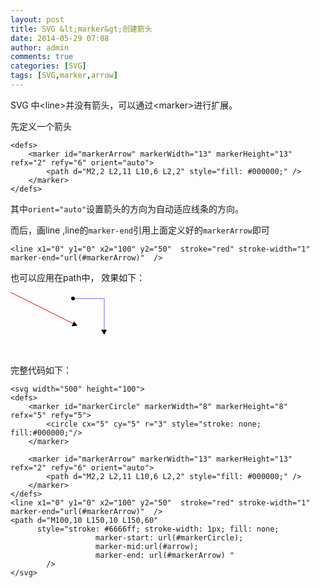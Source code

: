 ```yaml
---
layout: post
title: SVG &lt;marker&gt;创建箭头
date: 2014-05-29 07:08
author: admin
comments: true
categories: [SVG]
tags: [SVG,marker,arrow]
---
```

 
SVG 中&lt;line&gt;并没有箭头，可以通过&lt;marker&gt;进行扩展。

先定义一个箭头

    <defs>
        <marker id="markerArrow" markerWidth="13" markerHeight="13" refx="2" refy="6" orient="auto">
            <path d="M2,2 L2,11 L10,6 L2,2" style="fill: #000000;" />
        </marker>
    </defs>

其中`orient="auto"`设置箭头的方向为自动适应线条的方向。

而后，画line ,line的`marker-end`引用上面定义好的`markerArrow`即可
	
	<line x1="0" y1="0" x2="100" y2="50"  stroke="red" stroke-width="1" marker-end="url(#markerArrow)"  />

也可以应用在path中，
效果如下：

<svg width="500" height="100">
<defs>
<marker id="markerCircle" markerWidth="8" markerHeight="8" refx="5" refy="5">
<circle cx="5" cy="5" r="3" style="stroke: none; fill:#000000;"/>
</marker>
<marker id="markerArrow" markerWidth="13" markerHeight="13" refx="2" refy="6" orient="auto">
<path d="M2,2 L2,11 L10,6 L2,2" style="fill: #000000;" />
</marker>
</defs>
<line x1="0" y1="0" x2="100" y2="50"  stroke="red" stroke-width="1" marker-end="url(#markerArrow)"  />
<path d="M100,10 L150,10 L150,60"
style="stroke: #6666ff; stroke-width: 1px; fill: none;
marker-start: url(#markerCircle);
marker-mid:url(#arrow);
marker-end: url(#markerArrow) "
/>
</svg>

 
完整代码如下：
	
	<svg width="500" height="100">
    <defs>
        <marker id="markerCircle" markerWidth="8" markerHeight="8" refx="5" refy="5">
            <circle cx="5" cy="5" r="3" style="stroke: none; fill:#000000;"/>
        </marker>

        <marker id="markerArrow" markerWidth="13" markerHeight="13" refx="2" refy="6" orient="auto">
            <path d="M2,2 L2,11 L10,6 L2,2" style="fill: #000000;" />
        </marker>
    </defs>
    <line x1="0" y1="0" x2="100" y2="50"  stroke="red" stroke-width="1" marker-end="url(#markerArrow)"  />
    <path d="M100,10 L150,10 L150,60"
          style="stroke: #6666ff; stroke-width: 1px; fill: none;
                       marker-start: url(#markerCircle);
                       marker-mid:url(#arrow);
                       marker-end: url(#markerArrow) "
            />
	</svg>
